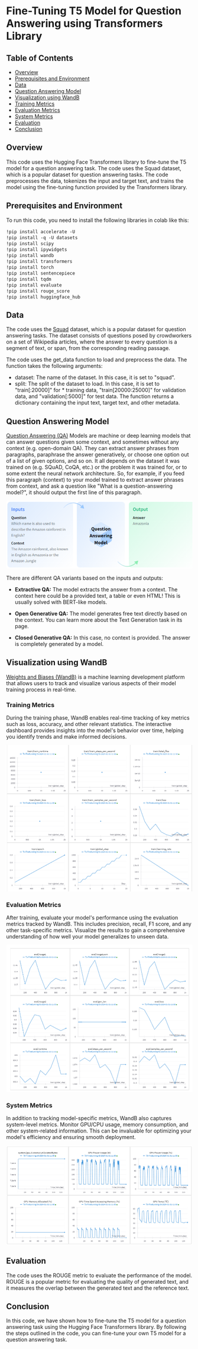 # Fine-Tuning T5 Model for Question Answering using Transformers Library

## Table of Contents

- [Overview](#Overview)
- [Prerequisites and Environment](#Prerequisites-and-Environment)
- [Data](#Data)
- [Question Answering Model](#Question-Answering-Model)
- [Visualization using WandB](#Visualization-using-WandB)
- [Training Metrics](#Training-Metrics)
- [Evaluation Metrics](#Evaluation-Metrics)
- [System Metrics](#System-Metrics)
- [Evaluation](#Evaluation)
- [Conclusion](#Conclusion)

## Overview

This code uses the Hugging Face Transformers library to fine-tune the T5 model for a question answering task. The code uses the Squad dataset, which is a popular dataset for question answering tasks. The code preprocesses the data, tokenizes the input and target text, and trains the model using the fine-tuning function provided by the Transformers library.

## Prerequisites and Environment

To run this code, you need to install the following libraries in colab like this:

```
!pip install accelerate -U
!pip install -q -U datasets
!pip install scipy
!pip install ipywidgets
!pip install wandb
!pip install transformers
!pip install torch
!pip install sentencepiece
!pip install tqdm
!pip install evaluate
!pip install rouge_score
!pip install huggingface_hub

```
## Data

The code uses the [Squad](https://huggingface.co/datasets/squad) dataset, which is a popular dataset for question answering tasks. The dataset consists of questions posed by crowdworkers on a set of Wikipedia articles, where the answer to every question is a segment of text, or span, from the corresponding reading passage.

The code uses the get_data function to load and preprocess the data. The function takes the following arguments:

* dataset: The name of the dataset. In this case, it is set to "squad".
* split: The split of the dataset to load. In this case, it is set to "train[:20000]" for * training data, "train[20000:25000]" for validation data, and "validation[:5000]" for test data.
The function returns a dictionary containing the input text, target text, and other metadata.

## Question Answering Model

[Question Answering (QA)](https://huggingface.co/tasks/question-answering) Models are machine or deep learning models that can answer questions given some context, and sometimes without any context (e.g. open-domain QA). They can extract answer phrases from paragraphs, paraphrase the answer generatively, or choose one option out of a list of given options, and so on. It all depends on the dataset it was trained on (e.g. SQuAD, CoQA, etc.) or the problem it was trained for, or to some extent the neural network architecture. So, for example, if you feed this paragraph (context) to your model trained to extract answer phrases from context, and ask a question like "What is a question-answering model?", it should output the first line of this paragraph.

![Question Answering](QA.png)

There are different QA variants based on the inputs and outputs:

* **Extractive QA:** The model extracts the answer from a context. The context here could be a provided text, a table or even HTML! This is usually solved with BERT-like models.

* **Open Generative QA:** The model generates free text directly based on the context. You can learn more about the Text Generation task in its page.

* **Closed Generative QA:** In this case, no context is provided. The answer is completely generated by a model.

## Visualization using WandB

[Weights and Biases (WandB)](https://wandb.ai/) is a machine learning development platform that allows users to track and visualize various aspects of their model training process in real-time.

### Training Metrics

During the training phase, WandB enables real-time tracking of key metrics such as loss, accuracy, and other relevant statistics. The interactive dashboard provides insights into the model's behavior over time, helping you identify trends and make informed decisions.

![Training Metrics](train_graphs.png)

### Evaluation Metrics

After training, evaluate your model's performance using the evaluation metrics tracked by WandB. This includes precision, recall, F1 score, and any other task-specific metrics. Visualize the results to gain a comprehensive understanding of how well your model generalizes to unseen data.

![Evaluation Metrics](eval_graphs.png)

### System Metrics

In addition to tracking model-specific metrics, WandB also captures system-level metrics. Monitor GPU/CPU usage, memory consumption, and other system-related information. This can be invaluable for optimizing your model's efficiency and ensuring smooth deployment.

![System Metrics](system_utilization.png)

## Evaluation

The code uses the ROUGE metric to evaluate the performance of the model. ROUGE is a popular metric for evaluating the quality of generated text, and it measures the overlap between the generated text and the reference text.

## Conclusion

In this code, we have shown how to fine-tune the T5 model for a question answering task using the Hugging Face Transformers library. By following the steps outlined in the code, you can fine-tune your own T5 model for a question answering task.






